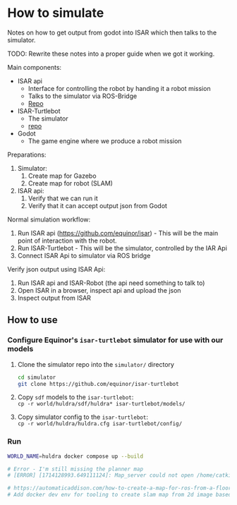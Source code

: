 # How to simulate

Notes on how to get output from godot into ISAR which then talks to the simulator.

TODO: Rewrite these notes into a proper guide when we got it working.


Main components:
- ISAR api    
  - Interface for controlling the robot by handing it a robot mission
  - Talks to the simulator via ROS-Bridge
  - [Repo](https://github.com/equinor/isar)
- ISAR-Turtlebot  
  - The simulator
  - [repo](https://github.com/equinor/isar-turtlebot)  
- Godot  
  - The game engine where we produce a robot mission



Preparations:
1. Simulator:
   1. Create map for Gazebo
   1. Create map for robot (SLAM)
1. ISAR api:
   1. Verify that we can run it
   1. Verify that it can accept output json from Godot


Normal simulation workflow:
1. Run ISAR api (https://github.com/equinor/isar) - This will be the main point of interaction with the robot.
1. Run ISAR-Turtlebot - This will be the simulator, controlled by the IAR Api
1. Connect ISAR Api to simulator via ROS bridge

Verify json output using ISAR Api:
1. Run ISAR api and ISAR-Robot (the api need something to talk to)
1. Open ISAR in a browser, inspect api and upload the json
1. Inspect output from ISAR




## How to use

### Configure Equinor's `isar-turtlebot` simulator for use with our models

1. Clone the simulator repo into the `simulator/` directory  
   ```sh
   cd simulator
   git clone https://github.com/equinor/isar-turtlebot
   ```

1. Copy `sdf` models to the `isar-turtlebot`:  
   `cp -r world/huldra/sdf/huldra* isar-turtlebot/models/`
1. Copy simulator config to the `isar-turtlebot`:  
   `cp -r world/huldra/huldra.cfg isar-turtlebot/config/`

### Run

```sh
WORLD_NAME=huldra docker compose up --build

# Error - I'm still missing the planner map
# [ERROR] [1714128993.649111124]: Map_server could not open /home/catkin_ws/src/isar_turtlebot/maps/huldra.yaml. 

# https://automaticaddison.com/how-to-create-a-map-for-ros-from-a-floor-plan-or-blueprint/
# Add docker dev env for tooling to create slam map from 2d image based on top-down view of 3d object/model
```